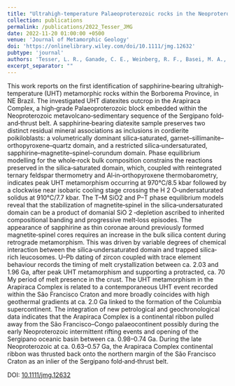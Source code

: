 ```yaml
---
title: "Ultrahigh‐temperature Palaeoproterozoic rocks in the Neoproterozoic Borborema Province, implications for São Francisco Craton dispersion in NE Brazil"
collection: publications
permalink: /publications/2022_Tesser_JMG
date: 2022-11-20 01:00:00 +0500
venue: 'Journal of Metamorphic Geology'
doi: 'https://onlinelibrary.wiley.com/doi/10.1111/jmg.12632'
pubtype: 'journal'
authors: 'Tesser, L. R., Ganade, C. E., Weinberg, R. F., Basei, M. A., Moraes, R., & Batista, L. A.'
excerpt_separator: ""
---
```

This work reports on the first identification of sapphirine‐bearing ultrahigh‐temperature (UHT) metamorphic rocks within the Borborema Province, in NE Brazil. The investigated UHT diatexites outcrop in the Arapiraca Complex, a high‐grade Palaeoproterozoic block embedded within the Neoproterozoic metavolcano‐sedimentary sequence of the Sergipano fold‐and‐thrust belt. A sapphirine‐bearing diatexite sample preserves two distinct residual mineral associations as inclusions in cordierite poikiloblasts: a volumetrically dominant silica‐saturated, garnet–sillimanite–orthopyroxene–quartz domain, and a restricted silica‐undersaturated, sapphirine–magnetite–spinel–corundum domain. Phase equilibrium modelling for the whole‐rock bulk composition constrains the reactions preserved in the silica‐saturated domain, which, coupled with reintegrated ternary feldspar thermometry and Al‐in‐orthopyroxene thermobarometry, indicates peak UHT metamorphism occurring at 970°C/8.5 kbar followed by a clockwise near isobaric cooling stage crossing the H 2 O‐undersaturated solidus at 910°C/7.7 kbar. The T–M SiO2 and P–T phase equilibrium models reveal that the stabilization of magnetite‐spinel in the silica‐undersaturated domain can be a product of domanial SiO 2 ‐depletion ascribed to inherited compositional banding and progressive melt‐loss episodes. The appearance of sapphirine as thin coronae around previously formed magnetite‐spinel cores requires an increase in the bulk silica content during retrograde metamorphism. This was driven by variable degrees of chemical interaction between the silica‐undersaturated domain and trapped silica‐rich leucosomes. U–Pb dating of zircon coupled with trace element behaviour records the timing of melt crystallization between ca. 2.03 and 1.96 Ga, after peak UHT metamorphism and supporting a protracted, ca. 70 My period of melt presence in the crust. The UHT metamorphism in the Arapiraca Complex is related to a contemporaneous UHT event recorded within the São Francisco Craton and more broadly coincides with high geothermal gradients at ca. 2.0 Ga linked to the formation of the Columbia supercontinent. The integration of new petrological and geochronological data indicates that the Arapiraca Complex is a continental ribbon pulled away from the São Francisco–Congo palaeocontinent possibly during the early Neoproterozoic intermittent rifting events and opening of the Sergipano oceanic basin between ca. 0.98–0.74 Ga. During the late Neoproterozoic at ca. 0.63–0.57 Ga, the Arapiraca Complex continental ribbon was thrusted back onto the northern margin of the São Francisco Craton as an inlier of the Sergipano fold‐and‐thrust belt.


DOI: [10.1111/jmg.12632](https://onlinelibrary.wiley.com/doi/10.1111/jmg.12632)